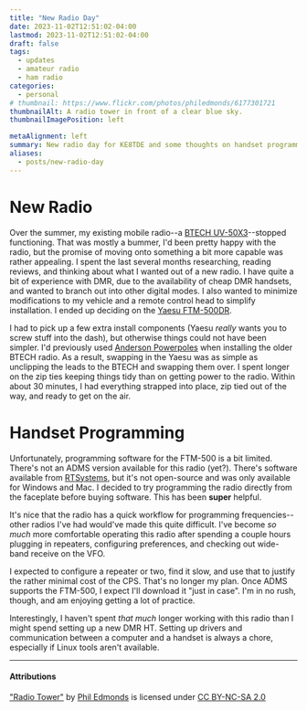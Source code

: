 ```yaml
---
title: "New Radio Day"
date: 2023-11-02T12:51:02-04:00
lastmod: 2023-11-02T12:51:02-04:00
draft: false
tags:
  - updates
  - amateur radio
  - ham radio
categories:
  - personal
# thumbnail: https://www.flickr.com/photos/philedmonds/6177301721
thumbnailAlt: A radio tower in front of a clear blue sky.
thumbnailImagePosition: left

metaAlignment: left
summary: New radio day for KE8TDE and some thoughts on handset programming.
aliases:
  - posts/new-radio-day
---
```


# New Radio

Over the summer, my existing mobile radio--a [BTECH UV-50X3](https://baofengtech.com/product/uv-50x3/)--stopped functioning. That was mostly a bummer, I'd been pretty happy with the radio, but the promise of moving onto something a bit more capable was rather appealing. I spent the last several months researching, reading reviews, and thinking about what I wanted out of a new radio. I have quite a bit of experience with DMR, due to the availability of cheap DMR handsets, and wanted to branch out into other digital modes. I also wanted to minimize modifications to my vehicle and a remote control head to simplify installation. I ended up deciding on the [Yaesu FTM-500DR](https://www.dxengineering.com/parts/ysu-ftm-500dr).

I had to pick up a few extra install components (Yaesu _really_ wants you to screw stuff into the dash), but otherwise things could not have been simpler. I'd previously used [Anderson Powerpoles](https://en.wikipedia.org/wiki/Anderson_Powerpole) when installing the older BTECH radio. As a result, swapping in the Yaesu was as simple as unclipping the leads to the BTECH and swapping them over. I spent longer on the zip ties keeping things tidy than on getting power to the radio. Within about 30 minutes, I had everything strapped into place, zip tied out of the way, and ready to get on the air.

# Handset Programming

Unfortunately, programming software for the FTM-500 is a bit limited. There's not an ADMS version available for this radio (yet?). There's software available from [RTSystems](https://www.rtsystemsinc.com/FTM-500DR_c_2403.html), but it's not open-source and was only available for Windows and Mac. I decided to try programming the radio directly from the faceplate before buying software. This has been **super** helpful.

It's nice that the radio has a quick workflow for programming frequencies--other radios I've had would've made this quite difficult. I've become _so much_ more comfortable operating this radio after spending a couple hours plugging in repeaters, configuring preferences, and checking out wide-band receive on the VFO.

I expected to configure a repeater or two, find it slow, and use that to justify the rather minimal cost of the CPS. That's no longer my plan. Once ADMS supports the FTM-500, I expect I'll download it "just in case". I'm in no rush, though, and am enjoying getting a lot of practice.

Interestingly, I haven't spent _that much_ longer working with this radio than I might spend setting up a new DMR HT. Setting up drivers and communication between a computer and a handset is always a chore, especially if Linux tools aren't available.

---

#### Attributions

["Radio Tower"](https://www.flickr.com/photos/philedmonds/6177301721/) by [Phil Edmonds](https://www.flickr.com/photos/philedmonds/) is licensed under [CC BY-NC-SA 2.0](https://creativecommons.org/licenses/by-nc-sa/2.0/)
